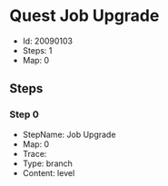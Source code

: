 # Quest Job Upgrade

- Id: 20090103
- Steps: 1
- Map: 0

## Steps

### Step 0
- StepName:  Job Upgrade
- Map:  0
- Trace:  
- Type:  branch
- Content:  level


